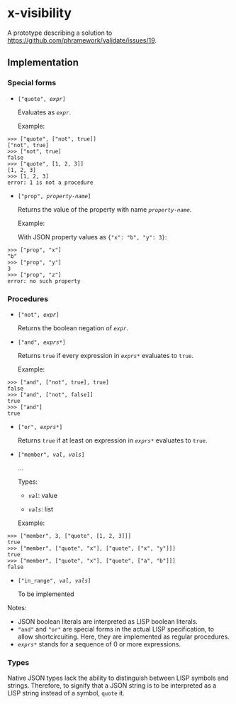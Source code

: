 # x-visibility
A prototype describing a solution to
https://github.com/phramework/validate/issues/19.

## Implementation

### Special forms
* <code>["quote", <i>expr</i>]</code>

    Evaluates as <code><i>expr</i></code>.

    Example:
```
>>> ["quote", ["not", true]]
["not", true]
>>> ["not", true]
false
>>> ["quote", [1, 2, 3]]
[1, 2, 3]
>>> [1, 2, 3]
error: 1 is not a procedure
```

* <code>["prop", <i>property-name</i>]</code>

    Returns the value of the property with name <code><i>property-name</i></code>.

    Example:

    With JSON property values as `{"x": "b", "y": 3}`:
```
>>> ["prop", "x"]
"b"
>>> ["prop", "y"]
3
>>> ["prop", "z"]
error: no such property
```

### Procedures
* <code>["not", <i>expr</i>]</code>

    Returns the boolean negation of <code><i>expr</i></code>.

* <code>["and", <i>exprs*</i>]</code>

    Returns `true` if every expression in <code><i>exprs*</i></code> evaluates to
`true`.

    Example:
```
>>> ["and", ["not", true], true]
false
>>> ["and", ["not", false]]
true
>>> ["and"]
true
```
* <code>["or", <i>exprs*</i>]</code>

    Returns `true` if at least on expression in <code><i>exprs*</i></code>
evaluates to `true`.

* <code>["member", <i>val</i>, <i>vals</i>]</code>

    ...

    Types:
    * <p><code><i>val</i></code>: value
    * <p><code><i>vals</i></code>: list

    Example:
```
>>> ["member", 3, ["quote", [1, 2, 3]]]
true
>>> ["member", ["quote", "x"], ["quote", ["x", "y"]]]
true
>>> ["member", ["quote", "x"], ["quote", ["a", "b"]]]
false
```

* <code>["in_range", <i>val</i>, <i>vals</i>]</code>

    To be implemented

Notes:

* JSON boolean literals are interpreted as LISP boolean literals.
* `"and"` and `"or"` are special forms in the actual LISP specification, to
allow shortcircuiting. Here, they are implemented as regular procedures.
* <code><i>exprs*</i></code> stands for a sequence of 0 or more expressions.


### Types
Native JSON types lack the ability to distinguish between LISP symbols and
strings. Therefore, to signify that a JSON string is to be interpreted as a
LISP string instead of a symbol, `quote` it.
